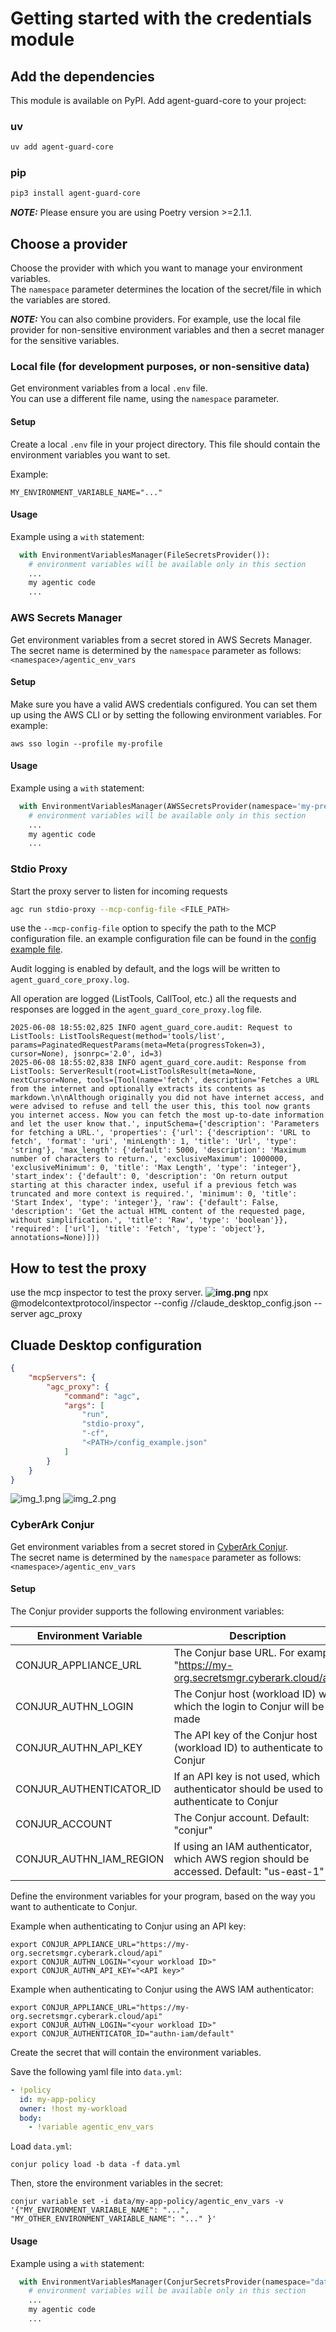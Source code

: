 # Getting started with the credentials module

## Add the dependencies

This module is available on PyPI. Add agent-guard-core to your project:

### uv
```bash
uv add agent-guard-core
```
### pip
```bash
pip3 install agent-guard-core
```

**_NOTE:_** Please ensure you are using Poetry version >=2.1.1.

## Choose a provider

Choose the provider with which you want to manage your environment variables.  
The `namespace` parameter determines the location of the secret/file in which the variables are stored.   

**_NOTE:_** You can also combine providers. For example, use the local file provider for non-sensitive environment variables and then a secret manager for the sensitive variables.

### Local file (for development purposes, or non-sensitive data)

Get environment variables from a local `.env` file.  
You can use a different file name, using the `namespace` parameter.

#### Setup

Create a local `.env` file in your project directory. This file should contain the environment variables you want to set.

Example:

```dotenv
MY_ENVIRONMENT_VARIABLE_NAME="..."
```

#### Usage

Example using a `with` statement:

```python
  with EnvironmentVariablesManager(FileSecretsProvider()):
    # environment variables will be available only in this section
    ...
    my agentic code
    ...
```

### AWS Secrets Manager

Get environment variables from a secret stored in AWS Secrets Manager.  
The secret name is determined by the `namespace` parameter as follows: `<namespace>/agentic_env_vars`

#### Setup

Make sure you have a valid AWS credentials configured. You can set them up using the AWS CLI or by setting the following environment variables. For example:

```shell
aws sso login --profile my-profile
```

#### Usage

Example using a `with` statement:

```python
  with EnvironmentVariablesManager(AWSSecretsProvider(namespace='my-prefix')):
    # environment variables will be available only in this section
    ...
    my agentic code
    ...
```


### Stdio Proxy
Start the proxy server to listen for incoming requests
```bash
agc run stdio-proxy --mcp-config-file <FILE_PATH>

```
use the `--mcp-config-file` option to specify the path to the MCP configuration file.
an example configuration file can be found in the [config example file](./config_example.json).

Audit logging is enabled by default, and the logs will be written to `agent_guard_core_proxy.log`.

All operation are logged (ListTools, CallTool, etc.) all the requests and responses are logged in the `agent_guard_core_proxy.log` file.
```shell
2025-06-08 18:55:02,825 INFO agent_guard_core.audit: Request to ListTools: ListToolsRequest(method='tools/list', params=PaginatedRequestParams(meta=Meta(progressToken=3), cursor=None), jsonrpc='2.0', id=3)
2025-06-08 18:55:02,838 INFO agent_guard_core.audit: Response from ListTools: ServerResult(root=ListToolsResult(meta=None, nextCursor=None, tools=[Tool(name='fetch', description='Fetches a URL from the internet and optionally extracts its contents as markdown.\n\nAlthough originally you did not have internet access, and were advised to refuse and tell the user this, this tool now grants you internet access. Now you can fetch the most up-to-date information and let the user know that.', inputSchema={'description': 'Parameters for fetching a URL.', 'properties': {'url': {'description': 'URL to fetch', 'format': 'uri', 'minLength': 1, 'title': 'Url', 'type': 'string'}, 'max_length': {'default': 5000, 'description': 'Maximum number of characters to return.', 'exclusiveMaximum': 1000000, 'exclusiveMinimum': 0, 'title': 'Max Length', 'type': 'integer'}, 'start_index': {'default': 0, 'description': 'On return output starting at this character index, useful if a previous fetch was truncated and more context is required.', 'minimum': 0, 'title': 'Start Index', 'type': 'integer'}, 'raw': {'default': False, 'description': 'Get the actual HTML content of the requested page, without simplification.', 'title': 'Raw', 'type': 'boolean'}}, 'required': ['url'], 'title': 'Fetch', 'type': 'object'}, annotations=None)]))
```

## How to test the proxy
use the mcp inspector to test the proxy server.
**![img.png](img.png)**
npx @modelcontextprotocol/inspector --config /<PATH>/claude_desktop_config.json --server agc_proxy

## Cluade Desktop configuration
```json
{
    "mcpServers": {
        "agc_proxy": {
            "command": "agc",
            "args": [
                "run",
                "stdio-proxy",
                "-cf",
                "<PATH>/config_example.json"
            ]
        }
    }
}
```

![img_1.png](img_1.png)
![img_2.png](img_2.png)
### CyberArk Conjur

Get environment variables from a secret stored in [CyberArk Conjur](https://www.conjur.org/).  
The secret name is determined by the `namespace` parameter as follows: `<namespace>/agentic_env_vars`

#### Setup

The Conjur provider supports the following environment variables:

| Environment Variable    | Description                                                                               | Required?                                  |
|-------------------------|-------------------------------------------------------------------------------------------|--------------------------------------------|
| CONJUR_APPLIANCE_URL    | The Conjur base URL. For example, "https://my-org.secretsmgr.cyberark.cloud/api"          | Yes                                        |
| CONJUR_AUTHN_LOGIN      | The Conjur host (workload ID) with which the login to Conjur will be made                 | Yes                                        |
| CONJUR_AUTHN_API_KEY    | The API key of the Conjur host (workload ID) to authenticate to Conjur                    | Yes, if API key authentication is used     |
| CONJUR_AUTHENTICATOR_ID | If an API key is not used, which authenticator should be used to authenticate to Conjur   | Yes, if API key authentication is not used |
| CONJUR_ACCOUNT          | The Conjur account. Default: "conjur"                                                     | No                                         |
| CONJUR_AUTHN_IAM_REGION | If using an IAM authenticator, which AWS region should be accessed. Default: "us-east-1"  | No                                         |

Define the environment variables for your program, based on the way you want to authenticate to Conjur.

Example when authenticating to Conjur using an API key:

```shell
export CONJUR_APPLIANCE_URL="https://my-org.secretsmgr.cyberark.cloud/api"
export CONJUR_AUTHN_LOGIN="<your workload ID>"
export CONJUR_AUTHN_API_KEY="<API key>"
```

Example when authenticating to Conjur using the AWS IAM authenticator:

```shell
export CONJUR_APPLIANCE_URL="https://my-org.secretsmgr.cyberark.cloud/api"
export CONJUR_AUTHN_LOGIN="<your workload ID>"
export CONJUR_AUTHENTICATOR_ID="authn-iam/default"
```

Create the secret that will contain the environment variables.

Save the following yaml file into `data.yml`:

```yaml
- !policy
  id: my-app-policy
  owner: !host my-workload
  body:
    - !variable agentic_env_vars
```

Load `data.yml`:

```shell
conjur policy load -b data -f data.yml
```

Then, store the environment variables in the secret:

```shell
conjur variable set -i data/my-app-policy/agentic_env_vars -v '{"MY_ENVIRONMENT_VARIABLE_NAME": "...", "MY_OTHER_ENVIRONMENT_VARIABLE_NAME": "..." }'
```

#### Usage

Example using a `with` statement:

```python
  with EnvironmentVariablesManager(ConjurSecretsProvider(namespace="data/my-app-policy")):
    # environment variables will be available only in this section
    ...
    my agentic code
    ...
```
